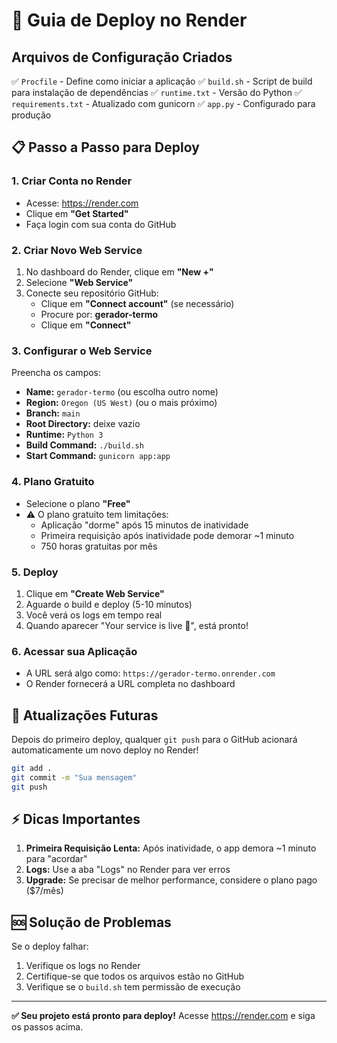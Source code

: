 # 🚀 Guia de Deploy no Render

## Arquivos de Configuração Criados

✅ `Procfile` - Define como iniciar a aplicação
✅ `build.sh` - Script de build para instalação de dependências
✅ `runtime.txt` - Versão do Python
✅ `requirements.txt` - Atualizado com gunicorn
✅ `app.py` - Configurado para produção

## 📋 Passo a Passo para Deploy

### 1. Criar Conta no Render
- Acesse: https://render.com
- Clique em **"Get Started"**
- Faça login com sua conta do GitHub

### 2. Criar Novo Web Service
1. No dashboard do Render, clique em **"New +"**
2. Selecione **"Web Service"**
3. Conecte seu repositório GitHub:
   - Clique em **"Connect account"** (se necessário)
   - Procure por: **gerador-termo**
   - Clique em **"Connect"**

### 3. Configurar o Web Service

Preencha os campos:

- **Name:** `gerador-termo` (ou escolha outro nome)
- **Region:** `Oregon (US West)` (ou o mais próximo)
- **Branch:** `main`
- **Root Directory:** deixe vazio
- **Runtime:** `Python 3`
- **Build Command:** `./build.sh`
- **Start Command:** `gunicorn app:app`

### 4. Plano Gratuito
- Selecione o plano **"Free"**
- ⚠️ O plano gratuito tem limitações:
  - Aplicação "dorme" após 15 minutos de inatividade
  - Primeira requisição após inatividade pode demorar ~1 minuto
  - 750 horas gratuitas por mês

### 5. Deploy
1. Clique em **"Create Web Service"**
2. Aguarde o build e deploy (5-10 minutos)
3. Você verá os logs em tempo real
4. Quando aparecer "Your service is live 🎉", está pronto!

### 6. Acessar sua Aplicação
- A URL será algo como: `https://gerador-termo.onrender.com`
- O Render fornecerá a URL completa no dashboard

## 🔄 Atualizações Futuras

Depois do primeiro deploy, qualquer `git push` para o GitHub acionará automaticamente um novo deploy no Render!

```bash
git add .
git commit -m "Sua mensagem"
git push
```

## ⚡ Dicas Importantes

1. **Primeira Requisição Lenta:** Após inatividade, o app demora ~1 minuto para "acordar"
2. **Logs:** Use a aba "Logs" no Render para ver erros
3. **Upgrade:** Se precisar de melhor performance, considere o plano pago ($7/mês)

## 🆘 Solução de Problemas

Se o deploy falhar:
1. Verifique os logs no Render
2. Certifique-se que todos os arquivos estão no GitHub
3. Verifique se o `build.sh` tem permissão de execução

---

**✅ Seu projeto está pronto para deploy!**
Acesse https://render.com e siga os passos acima.
